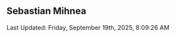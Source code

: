 <h2>Sebastian Mihnea</h2>

<!--RECENT_ACTIVITY:start-->
<!--RECENT_ACTIVITY:end-->
<!--RECENT_ACTIVITY:last_update-->
Last Updated: Friday, September 19th, 2025, 8:09:26 AM
<!--RECENT_ACTIVITY:last_update_end-->

<!---LOL-STATS-START-HERE--->
<!---LOL-STATS-END-HERE--->
